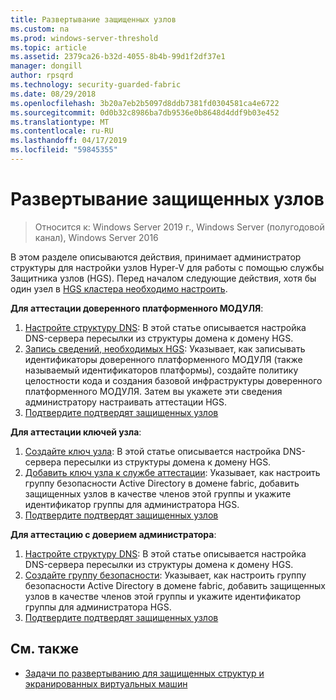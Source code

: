 ```yaml
---
title: Развертывание защищенных узлов
ms.custom: na
ms.prod: windows-server-threshold
ms.topic: article
ms.assetid: 2379ca26-b32d-4055-8b4b-99d1f2df37e1
manager: dongill
author: rpsqrd
ms.technology: security-guarded-fabric
ms.date: 08/29/2018
ms.openlocfilehash: 3b20a7eb2b5097d8ddb7381fd0304581ca4e6722
ms.sourcegitcommit: 0d0b32c8986ba7db9536e0b8648d4ddf9b03e452
ms.translationtype: MT
ms.contentlocale: ru-RU
ms.lasthandoff: 04/17/2019
ms.locfileid: "59845355"
---
```

# <a name="deploy-guarded-hosts"></a>Развертывание защищенных узлов

>Относится к: Windows Server 2019 г., Windows Server (полугодовой канал), Windows Server 2016

В этом разделе описываются действия, принимает администратор структуры для настройки узлов Hyper-V для работы с помощью службы Защитника узлов (HGS). Перед началом следующие действия, хотя бы один узел в [HGS кластера необходимо настроить](guarded-fabric-setting-up-the-host-guardian-service-hgs.md).

**Для аттестации доверенного платформенного МОДУЛЯ**:
1. [Настройте структуру DNS](guarded-fabric-configuring-fabric-dns.md): В этой статье описывается настройка DNS-сервера пересылки из структуры домена к домену HGS.
2. [Запись сведений, необходимых HGS](guarded-fabric-tpm-trusted-attestation-capturing-hardware.md): Указывает, как записывать идентификаторы доверенного платформенного МОДУЛЯ (также называемый идентификаторов платформы), создайте политику целостности кода и создания базовой инфраструктуры доверенного платформенного МОДУЛЯ. Затем вы укажете эти сведения администратору настраивать аттестации HGS.
3. [Подтвердите подтвердят защищенных узлов](guarded-fabric-confirm-hosts-can-attest-successfully.md)

**Для аттестации ключей узла**:
1. [Создайте ключ узла](guarded-fabric-create-host-key.md#create-a-host-key): В этой статье описывается настройка DNS-сервера пересылки из структуры домена к домену HGS.
2. [Добавить ключ узла к службе аттестации](guarded-fabric-create-host-key.md#add-the-host-key-to-the-attestation-service): Указывает, как настроить группу безопасности Active Directory в домене fabric, добавить защищенных узлов в качестве членов этой группы и укажите идентификатор группы для администратора HGS. 
3. [Подтвердите подтвердят защищенных узлов](guarded-fabric-confirm-hosts-can-attest-successfully.md)


**Для аттестацию с доверием администратора**:
1. [Настройте структуру DNS](guarded-fabric-configuring-fabric-dns.md): В этой статье описывается настройка DNS-сервера пересылки из структуры домена к домену HGS.
2. [Создайте группу безопасности](guarded-fabric-admin-trusted-attestation-creating-a-security-group.md): Указывает, как настроить группу безопасности Active Directory в домене fabric, добавить защищенных узлов в качестве членов этой группы и укажите идентификатор группы для администратора HGS. 
3. [Подтвердите подтвердят защищенных узлов](guarded-fabric-confirm-hosts-can-attest-successfully.md)


## <a name="see-also"></a>См. также

- [Задачи по развертыванию для защищенных структур и экранированных виртуальных машин](guarded-fabric-deploying-hgs-overview.md#deployment-tasks-for-guarded-fabrics-and-shielded-vms)
